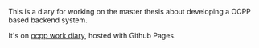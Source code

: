 This is a diary for working on the master thesis about developing a OCPP based backend system.

It's on [ocpp work diary](https://alfmunny.github.io/ocpp-work-diary), hosted with Github Pages.
